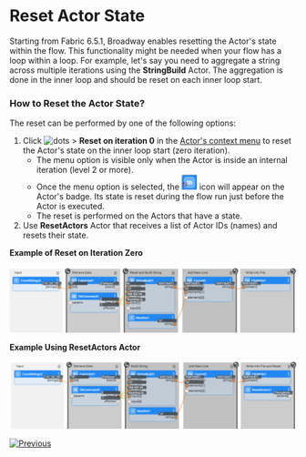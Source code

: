# Reset Actor State

Starting from Fabric 6.5.1, Broadway enables resetting the Actor's state within the flow. This functionality might be needed when your flow has a loop within a loop. For example, let's say you need to aggregate a string across multiple iterations using the **StringBuild** Actor. The aggregation is done in the inner loop and should be reset on each inner loop start.

### How to Reset the Actor State?

The reset can be performed by one of the following options:

1. Click ![dots](images/99_19_dots.PNG) > **Reset on iteration 0** in the [Actor's context menu](18_broadway_flow_window.md#actor-context-menu) to reset the Actor's state on the inner loop start (zero iteration). 
   - The menu option is visible only when the Actor is inside an internal iteration (level 2 or more).
   - Once the menu option is selected, the <img src="images/99_32_reset.PNG" style="zoom: 67%;" /> icon will appear on the Actor's badge. Its state is reset during the flow run just before the Actor is executed. 
   - The reset is performed on the Actors that have a state.
2. Use **ResetActors** Actor that receives a list of Actor IDs (names) and resets their state.

**Example of Reset on Iteration Zero** 

![](images/99_32_1.PNG)

**Example Using ResetActors Actor**

![](images/99_32_2.PNG)



[![Previous](/articles/images/Previous.png)](31_broadway_profiler.md)
